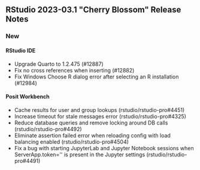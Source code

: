 
## RStudio 2023-03.1 "Cherry Blossom" Release Notes

### New

#### RStudio IDE
- Upgrade Quarto to 1.2.475 (#12887)
- Fix no cross references when inserting (#12882)
- Fix Windows Choose R dialog error after selecting an R installation (#12984)

#### Posit Workbench
- Cache results for user and group lookups (rstudio/rstudio-pro#4451)
- Increase timeout for stale messages error (rstudio/rstudio-pro#4325)
- Reduce database queries and remove locking around DB calls (rstudio/rstudio-pro#4492)
- Eliminate assertion failed error when reloading config with load balancing enabled (rstudio/rstudio-pro#4504)
- Fix a bug with starting JupyterLab and Jupyter Notebook sessions when ServerApp.token='' is present in the Jupyter settings (rstudio/rstudio-pro#4491)
